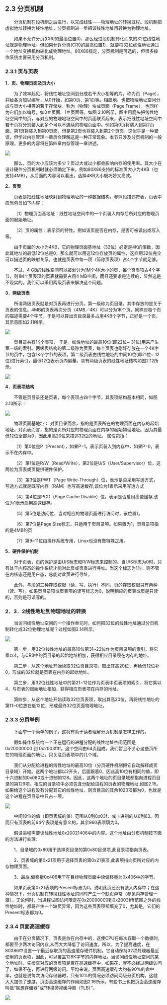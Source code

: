 ## **2.3 分页机制**

&emsp;&emsp;分页机制在段机制之后进行，以完成线性——物理地址的转换过程。段机制把虚拟地址转换为线性地址，分页机制进一步把该线性地址再转换为物理地址。

&emsp;&emsp;如果不允许分页(CR0的最高位置0)，那么经过段机制转化而来的32位线性地址就是物理地址。但如果允许分页(CR0的最高位置1)，就要将32位线性地址通过一个地址变换机构转化成物理地址。80X86规定，分页机制是可选的，但很多操作系统主要采用分页机制。

### **2.3.1 页与页表**

**1．页、物理页面及页大小**

&emsp;&emsp;为了效率起见，将线性地址空间划分成若干大小相等的片，称为页（Page），并给各页加以编号，从0开始，如第0页、第1页等。相应地，也把物理地址空间分成与页大小相等的若干存储块，称为（物理）块或页面（Page Frame），也同样为它们加以编号，如0＃页面、1＃页面等。如图 2.10所示，图中用箭头把线性地址空间中的页，与对应的物理地址空间中的页面联系起来，表示把线性地址空间中若干页将分别装入到多个可以不连续的物理页面中。例如第0页将装入到第2页面，第1页将装入到第0页面，但是第2页也将装入到第2个页面，这似乎是一种错误，但学过内存管理一章后会理解这是一种正常现象。本节只涉及分页机制的一般原理，更多的内容将在第四章内存管理一章讲述。

![](http://i.imgur.com/AAQzURm.png)



&emsp;&emsp;那么，页的大小应该为多少？页过大或过小都会影响内存的使用率。其大小在设计硬件分页机制时就必须确定下来，例如80X86支持的标准页大小为4KB（也支持4MB），从后面的内容可以看出，选择4KB大小既巧妙又高效。

**2．页表**

   
&emsp;&emsp;页表是把线性地址映射到物理地址的一种数据结构。参照段描述符表，页表中应当包含如下内容：

&emsp;&emsp;（1）物理页面基地址：线性地址空间中的一个页装入内存后所对应的物理页面的起始地址。

&emsp;&emsp;（2）页的属性：表示页的特性。例如该页是否在内存，是否可被读出或写入等。

&emsp;&emsp;由于页面的大小为4KB，它的物理页面基地址（32位）必定是4K的倍数，因此其地址的最低12位总是0，那么就可以用这12位存放页的属性，这样用32位完全可以描述页的映射关系，也就是页表中每一项（简称页表项）占4个字节就足够。

&emsp;&emsp;不过，4 GB的线性空间可以被划分为1M个4K大小的页，每个页表项占4个字节，则1M个页表项的页表就需要占用4 MB空间，而且还要求是连续的，显然这是不现实的。我们可以采用两级页表来解决这个问题。

**3．两级页表**

&emsp;&emsp;所谓两级页表就是对页表再进行分页。第一级称为页目录，其中存放的是关于页表的信息。4MB的页表再次分页（4MB／4K）可以分为1K个页，同样对每个页的描述需要4个字节，于是可以算出页目录最多占用4KB个字节，正好是一个页，其示意图如2.11所示。

![](http://i.imgur.com/KSeEC29.png)

&emsp;&emsp;页目录共有1K个表项， 于是，线性地址的最高10位(即22位~ 31位)用来产生第一级的索引。两级表结构的第二级称为页表，每个页表也刚好存放在一个4K字节的页中，包含1K个字节的表项。第二级页表由线性地址的中间10位(即21位~ 12位)进行索引，最低12位表示页内偏量。具有两级页表的线性地址结构如图2.12所示。

![](http://i.imgur.com/nhzAhu6.png)
   
 **4．页表项结构**


&emsp;&emsp;不管是页目录还是页表，每个表项占四个字节，其表项结构基本相同，如图2.13所示：

![](http://i.imgur.com/XsTFcGM.png)
       
&emsp;&emsp;物理页面基地址： 对页目录而言，指的是页表所在的物理页面在内存的起始地址，对页表而言，指的是页所对应的物理页面在内存的起始物理地址。因为其最低12位全部为0，因此用高20位来描述32位的地址。
属性包括：

&emsp;&emsp;（1）第0位是P（Present），如果P=1，表示页装入到内存中，如果P=0，表示不在内存中。

&emsp;&emsp;（2）第1位是R/W（Read/Write），第2位是U/S（User/Supervisor）位，这两位为页表或页提供硬件保护。

&emsp;&emsp;（3）第3位是PWT（Page Write-Through）位，表示是否采用写透方式，写透方式就是既写内存（RAM）也写高速缓存,该位为1表示采用写透方式

&emsp;&emsp;（4）第4位是PCD（Page Cache Disable）位，表示是否启用高速缓存,该位为1表示启用高速缓存。

&emsp;&emsp;（5）第5位是访问位，当对相应的物理页面进行访问时，该位置1。

&emsp;&emsp;（6）第7位是Page Size标志，只适用于页目录项。如果置为1，页目录项指的是4MB的页

&emsp;&emsp;（7）第9~11位由操作系统专用，Linux也没有做特殊之用。

**5．硬件保护机制**

&emsp;&emsp;对于页表，页的保护是由U/S标志和R/W标志来控制的。当U/S标志为0时，只有处于内核态的操作系统才能对此页或页表进行寻址。当这个标志为1时，则不管在内核态还是用户态，总能对此页进行寻址。

&emsp;&emsp;此外，与段的三种存取权限（读、写、执行）不同，页的存取权限只有两种（读、写）。如果页目录项或页表项的读写标志为0，说明相应的页表或页是只读的，否则是可读写的。

### **2．3．2线性地址到物理地址的转换**

&emsp;&emsp;当访问线性地址空间的一个操作单元时，如何把32位的线性地址通过分页机制转化成32位物理地址呢？过程如图2.14所示。

![](http://i.imgur.com/bbnzBns.png)

&emsp;&emsp;第一步，用32位线性地址的最高10位第31~22位作为页目录项的索引，将它乘以4，与CR3中的页目录的起始地址相加，获得相应目录项在内存的地址。

&emsp;&emsp;第二步，从这个地址开始读取32位页目录项，取出其高20位，再给低12位补0，形成的32位就是页表在内存的起始地址。

&emsp;&emsp;第三步，用32位线性地址中的第21~12位作为页表中页表项的索引，将它乘以4，与页表的起始地址相加，获得相应页表项在内存的地址。

&emsp;&emsp;第四步，从这个地址开始读取32位页表项，取出其高20位，再将线性地址的第11~0位放在低12位，形成最终32位页面物理地址。
    
### **2.3.3 分页举例**

&emsp;&emsp;下面举一个简单的例子，这将有助于读者理解分页机制是怎样工作的。

&emsp;&emsp;假如操作系统给一个正在运行的进程分配的线性地址空间范围是0x20000000 到 0x2003ffff。这个空间由64页组成。我们暂且不关心这些页所在的物理页面的地址，只关注页表项中的几个域。

&emsp;&emsp;我们从分配给进程的线性地址的最高10位（分页硬件机制把它自动解释成页目录域）开始。这两个地址都以2开头，后面跟着0，因此高10位有相同的值，即十六进制的0x080或十进制的128。因此，这两个地址的页目录域都指向进程页目录的第129项。相应的目录项中必须包含分配给进程的页表的物理地址,如图2.15。如果给这个进程没有分配其它的线性地址，则页目录的其余1023项都为0，也就是这个进程在页目录中只占一项。

![](http://i.imgur.com/68AVQKS.png)
 
&emsp;&emsp;中间10位的值（即页表域的值）范围从0到0x03f，或十进制的从0到63。因而只有页表的前64个表项是有意义的，其余960表项填为0。

&emsp;&emsp;假设进程需要读线性地址0x20021406中的内容。这个地址由分页机制按下面的方法进行处理:

&emsp;&emsp;1．目录域的0x80用于选择页目录的第0x80目录项,此目录项指向页表。

&emsp;&emsp;2．页表域的第0x21项用于选择页表的第0x21表项,此表项指向页所对应的内存物理页面。

&emsp;&emsp;3．最后,偏移量0x406用于在目标物理页面中读偏移量为0x406中的字节。

&emsp;&emsp;如果页表第0x21表项的Present标志为0，说明此页还没有装入内存中；在这种情况下，分页机制在转换线性地址的同时产生一个缺页异常（参见内存管理一章）。无论何时，当进程试图访问限定在0x20000000到0x2003ffff范围之外的线性地址时，都将产生一个缺页异常，因为这些页表项都填充了0，尤其是，它们的Present标志都为0。  
                       
### **2.3.4 页面高速缓存**

&emsp;&emsp;由于在分页情况下，页表是放在内存中的，这使CPU在每次存取一个数据时,都要至少两次访问内存,从而大大降低了访问速度。所以，为了提高速度，在80X86中设置一个最近存取页的高速缓存硬件机制，它自动保持32项处理器最近使用的页表项，因此，可以覆盖128K字节的内存地址。当访问线性地址空间的某个地址时，先检查对应的页表项是否在高速缓存中，如果在，就不必经过两级访问了，如果不在，再进行两级访问。平均来说，页面高速缓存大约有90%的命中率，也就是说每次访问存储器时，只有10%的情况必须访问两级分页机构。这就大大加快了速度，页面高速缓存的作用如图2.16所示。有些书上也把页面高速缓存叫做“联想存储器”或“转换旁视缓冲器（TLB）”。

![](http://i.imgur.com/3YLFk45.png)


